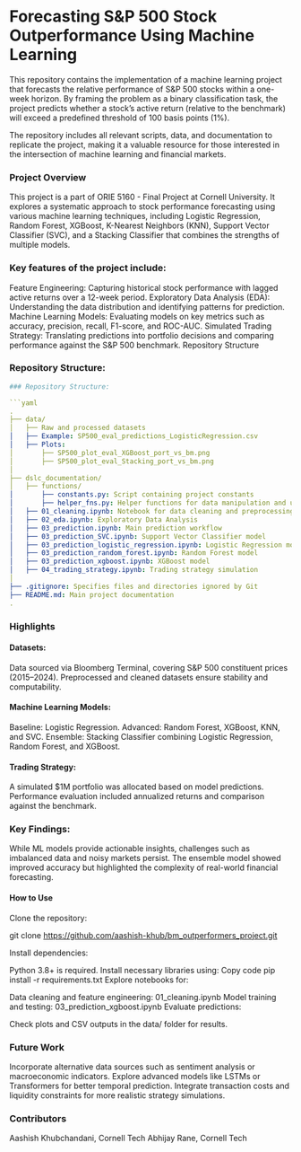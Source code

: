 

# Forecasting S&P 500 Stock Outperformance Using Machine Learning
This repository contains the implementation of a machine learning project that forecasts the relative performance of S&P 500 stocks within a one-week horizon. By framing the problem as a binary classification task, the project predicts whether a stock’s active return (relative to the benchmark) will exceed a predefined threshold of 100 basis points (1%).

The repository includes all relevant scripts, data, and documentation to replicate the project, making it a valuable resource for those interested in the intersection of machine learning and financial markets.

 ### Project Overview
This project is a part of ORIE 5160 - Final Project at Cornell University. It explores a systematic approach to stock performance forecasting using various machine learning techniques, including Logistic Regression, Random Forest, XGBoost, K-Nearest Neighbors (KNN), Support Vector Classifier (SVC), and a Stacking Classifier that combines the strengths of multiple models.

### Key features of the project include:

Feature Engineering: Capturing historical stock performance with lagged active returns over a 12-week period.
Exploratory Data Analysis (EDA): Understanding the data distribution and identifying patterns for prediction.
Machine Learning Models: Evaluating models on key metrics such as accuracy, precision, recall, F1-score, and ROC-AUC.
Simulated Trading Strategy: Translating predictions into portfolio decisions and comparing performance against the S&P 500 benchmark.
Repository Structure


### Repository Structure:
```yaml
### Repository Structure:

```yaml
.
├── data/
│   ├── Raw and processed datasets
│   ├── Example: SP500_eval_predictions_LogisticRegression.csv
│   ├── Plots:
│       ├── SP500_plot_eval_XGBoost_port_vs_bm.png
│       ├── SP500_plot_eval_Stacking_port_vs_bm.png
│
├── dslc_documentation/
│   ├── functions/
│       ├── constants.py: Script containing project constants
│       ├── helper_fns.py: Helper functions for data manipulation and utilities
│   ├── 01_cleaning.ipynb: Notebook for data cleaning and preprocessing
│   ├── 02_eda.ipynb: Exploratory Data Analysis
│   ├── 03_prediction.ipynb: Main prediction workflow
│   ├── 03_prediction_SVC.ipynb: Support Vector Classifier model
│   ├── 03_prediction_logistic_regression.ipynb: Logistic Regression model
│   ├── 03_prediction_random_forest.ipynb: Random Forest model
│   ├── 03_prediction_xgboost.ipynb: XGBoost model
│   ├── 04_trading_strategy.ipynb: Trading strategy simulation
│
├── .gitignore: Specifies files and directories ignored by Git
├── README.md: Main project documentation
.
```

### Highlights
#### Datasets:

Data sourced via Bloomberg Terminal, covering S&P 500 constituent prices (2015–2024).
Preprocessed and cleaned datasets ensure stability and computability.
#### Machine Learning Models:

Baseline: Logistic Regression.
Advanced: Random Forest, XGBoost, KNN, and SVC.
Ensemble: Stacking Classifier combining Logistic Regression, Random Forest, and XGBoost.
#### Trading Strategy:

A simulated $1M portfolio was allocated based on model predictions.
Performance evaluation included annualized returns and comparison against the benchmark.
### Key Findings:

While ML models provide actionable insights, challenges such as imbalanced data and noisy markets persist.
The ensemble model showed improved accuracy but highlighted the complexity of real-world financial forecasting.
#### How to Use
Clone the repository:

git clone https://github.com/aashish-khub/bm_outperformers_project.git


Install dependencies:

Python 3.8+ is required.
Install necessary libraries using:
Copy code
pip install -r requirements.txt
Explore notebooks for:

Data cleaning and feature engineering: 01_cleaning.ipynb
Model training and testing: 03_prediction_xgboost.ipynb
Evaluate predictions:

Check plots and CSV outputs in the data/ folder for results.
### Future Work
Incorporate alternative data sources such as sentiment analysis or macroeconomic indicators.
Explore advanced models like LSTMs or Transformers for better temporal prediction.
Integrate transaction costs and liquidity constraints for more realistic strategy simulations.
### Contributors
Aashish Khubchandani, Cornell Tech
Abhijay Rane, Cornell Tech
